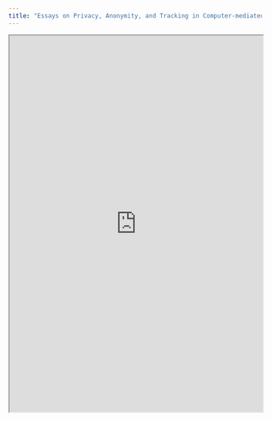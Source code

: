 ```yaml
---
title: "Essays on Privacy, Anonymity, and Tracking in Computer-mediated Economic Transactions"
---
```




<iframe height="750" width="100%" src="https://ewelton.github.io/ktest/wiki.html#Essays%20on%20Privacy,%20Anonymity,%20and%20Tracking%20in%20Computer-mediated%20Economic%20Transactions"></iframe>
